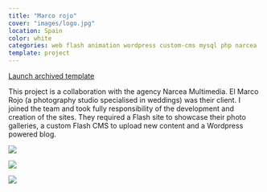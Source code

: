 ```yaml
---
title: "Marco rojo"
cover: "images/logo.jpg"
location: Spain
color: white
categories: web flash animation wordpress custom-cms mysql php narcea
template: project
---
```


<p class="align-center">
<a class="btn external" role="button" href="http://work.joanmira.com/webs/marcorojo/" target="_blank">Launch archived template</a>
</p>

This project is a collaboration with the agency Narcea Multimedia. El Marco Rojo (a photography studio specialised in weddings) was their client. I joined the team and took fully responsibility of the development and creation of the sites. They required a Flash site to showcase their photo galleries, a custom Flash CMS to upload new content and a Wordpress powered blog.

![](/work/marco-rojo/images/1.png)

![](/work/marco-rojo/images/3.jpg)

![](/work/marco-rojo/images/4.jpg)
